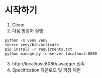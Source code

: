 # 시작하기
1. Clone
2. 다음 명렁어 실행
```Shell
python -m venv venv
source venv/bin/activate
pip install -r requirments.txt
python manage.py runserver localhost:8080
```
3. http://localhost:8080/swagger 접속
4. Specification 다운로드 및 퍼징 재현
